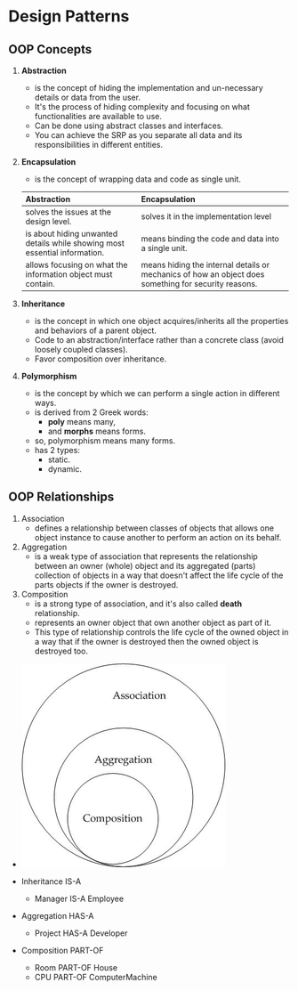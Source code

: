 # Design Patterns

## OOP Concepts
1. **Abstraction**
   - is the concept of hiding the implementation and un-necessary details or data from the user.
   - It's the process of hiding complexity and focusing on what functionalities are available to use.
   - Can be done using abstract classes and interfaces.
   - You can achieve the SRP as you separate all data and its responsibilities in different entities.
2. **Encapsulation**
   - is the concept of wrapping data and code as single unit.

    | Abstraction                                                                | Encapsulation                                                                                        |
    |----------------------------------------------------------------------------|------------------------------------------------------------------------------------------------------|
    | solves the issues at the design level.                                     | solves it in the implementation level                                                                |
    | is about hiding unwanted details while showing most essential information. | means binding the code and data into a single unit.                                                  |
    | allows focusing on what the information object must contain.               | means hiding the internal details or mechanics of how an object does something for security reasons. |
3. **Inheritance**
   - is the concept in which one object acquires/inherits all the properties and behaviors of a parent object.
   - Code to an abstraction/interface rather than a concrete class (avoid loosely coupled classes).
   - Favor composition over inheritance.
4. **Polymorphism**
   - is the concept by which we can perform a single action in different ways.
   - is derived from 2 Greek words:
     - **poly** means many,
     - and **morphs** means forms.
   - so, polymorphism means many forms.
   - has 2 types:
     - static.
     - dynamic.

## OOP Relationships
1. Association
   - defines a relationship between classes of objects that allows one object instance to cause another to perform an action on its behalf.
2. Aggregation
   - is a weak type of association that represents the relationship between an owner (whole) object and its aggregated (parts) collection of objects in a way that doesn't affect the life cycle of the parts objects if the owner is destroyed.
3. Composition
   - is a strong type of association, and it's also called **death** relationship.
   - represents an owner object that own another object as part of it.
   - This type of relationship controls the life cycle of the owned object in a way that if the owner is destroyed then the owned object is destroyed too.

- ![Relationships](relationships.jpg)

- Inheritance IS-A
  - Manager IS-A Employee
- Aggregation HAS-A
  - Project HAS-A Developer
- Composition PART-OF
  - Room PART-OF House
  - CPU PART-OF ComputerMachine
